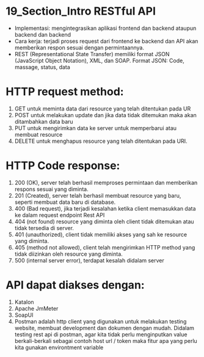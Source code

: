 # 19_Section_Intro RESTful API
- Implementasi: mengintegrasikan aplikasi frontend dan backend ataupun backend dan backend
- Cara kerja: terjadi proses request dari frontend ke backend dan API akan memberikan respon sesuai dengan permintaannya.
- REST (Representational State Transfer) memiliki format JSON (JavaScript Object Notation), XML, dan SOAP. Format JSON: Code, massage, status, data
# HTTP request method:
1.	GET untuk meminta data dari resource yang telah ditentukan pada UR
2.	POST untuk melakukan update dan jika data tidak ditemukan maka akan ditambahkan data baru
3.	PUT untuk mengirimkan data ke server untuk memperbarui atau membuat resource
4.	DELETE untuk menghapus resource yang telah ditentukan pada URI.
# HTTP Code response:
1.	200 (OK), server telah berhasil memproses permintaan dan memberikan respons sesuai yang diminta.
2.	201 (Created), server telah berhasil membuat resource yang baru, seperti membuat data baru di database.
3.	400 (Bad request), jika terjadi kesalahan ketika client memasukkan data ke dalam request endpoint Rest API
4.	404 (not found) resource yang diminta oleh client tidak ditemukan atau tidak tersedia di server.
5.	401 (unauthorized), client tidak memiliki akses yang sah ke resource yang diminta.
6.	405 (method not allowed), client telah mengirimkan HTTP method yang tidak diizinkan oleh resource yang diminta.
7.	500 (internal server error), terdapat kesalah didalam server
# API dapat diakses dengan:
1.	Katalon
2.	Apache JmMeter
3.	SoapUI
4.	Postman adalah http client yang digunakan untuk melakukan testing website, membuat development dan dokumen dengan mudah. Didalam testing rest api di postman, agar kita tidak perlu menginputkan value berkali-berkali sebagai contoh host url / token maka fitur apa yang perlu kita gunakan environtment variable
